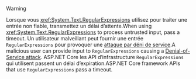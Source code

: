 > [!WARNING]
> <span data-ttu-id="8ef2a-101">Lorsque vous <xref:System.Text.RegularExpressions> utilisez pour traiter une entrée non fiable, transmettez un délai d’attente.</span><span class="sxs-lookup"><span data-stu-id="8ef2a-101">When using <xref:System.Text.RegularExpressions> to process untrusted input, pass a timeout.</span></span> <span data-ttu-id="8ef2a-102">Un utilisateur malveillant peut fournir une entrée `RegularExpressions` pour provoquer une [attaque par déni de service](https://www.us-cert.gov/ncas/tips/ST04-015).</span><span class="sxs-lookup"><span data-stu-id="8ef2a-102">A malicious user can provide input to `RegularExpressions` causing a [Denial-of-Service attack](https://www.us-cert.gov/ncas/tips/ST04-015).</span></span> <span data-ttu-id="8ef2a-103">ASP.NET Core les API d’infrastructure `RegularExpressions` qui utilisent passent un délai d’expiration.</span><span class="sxs-lookup"><span data-stu-id="8ef2a-103">ASP.NET Core framework APIs that use `RegularExpressions` pass a timeout.</span></span>